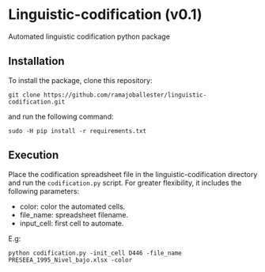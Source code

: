 # Linguistic-codification (v0.1)
Automated linguistic codification python package


## Installation

To install the package, clone this repository:

```
git clone https://github.com/ramajoballester/linguistic-codification.git
```

and run the following command:

```
sudo -H pip install -r requirements.txt
```

## Execution

Place the codification spreadsheet file in the linguistic-codification directory and run the ```codification.py``` script. For greater flexibility, it includes the following parameters:

- color: color the automated cells.
- file_name: spreadsheet filename.
- input_cell: first cell to automate.

E.g:

```
python codification.py -init_cell D446 -file_name PRESEEA_1995_Nivel_bajo.xlsx -color
```
